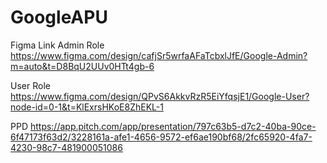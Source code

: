 # GoogleAPU

Figma Link
Admin Role
https://www.figma.com/design/cafjSr5wrfaAFaTcbxlJfE/Google-Admin?m=auto&t=D8BqU2UUv0HTt4gb-6

User Role
https://www.figma.com/design/QPvS6AkkvRzR5EiYfqsjE1/Google-User?node-id=0-1&t=KlExrsHKoE8ZhEKL-1

PPD 
https://app.pitch.com/app/presentation/797c63b5-d7c2-40ba-90ce-6f47173f63d2/3228161a-afe1-4656-9572-ef6ae190bf68/2fc65920-4fa7-4230-98c7-481900051086
